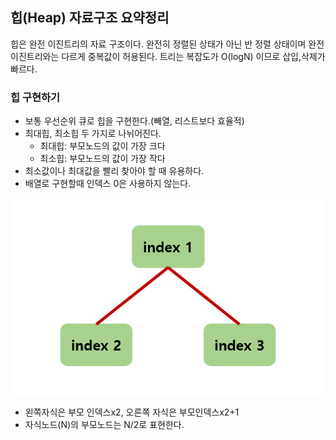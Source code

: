 ## 힙(Heap) 자료구조 요약정리

힙은 완전 이진트리의 자료 구조이다. 완전히 정렬된 상태가 아닌 반 정렬 상태이며 완전 이진트리와는 다르게 중복값이 허용된다. 트리는 복잡도가 O(logN) 이므로 삽입,삭제가 빠르다. 

### 힙 구현하기
- 보통 우선순위 큐로 힙을 구현한다.(빼열, 리스트보다 효율적)
- 최대힙, 최소힙 두 가지로 나뉘어진다.
    - 최대힙: 부모노드의 값이 가장 크다
    - 최소힙: 부모노드의 값이 가장 작다
- 최소값이나 최대값을 빨리 찾아야 할 때 유용하다.
- 배열로 구현할때 인덱스 0은 사용하지 않는다. 

![img load fail](../imgs/heapData.png)
- 왼쪽자식은 부모 인덱스x2, 오른쪽 자식은 부모인덱스x2+1 
- 자식노드(N)의 부모노드는 N/2로 표현한다.
